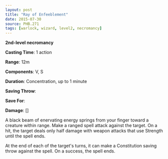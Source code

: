 ```yaml
---
layout: post
title: "Ray of Enfeeblement"
date: 2015-07-30
source: PHB.271
tags: [warlock, wizard, level2, necromancy]
---
```


**2nd-level necromancy**

**Casting Time**: 1 action

**Range**: 12m

**Components**: V, S

**Duration**: Concentration, up to 1 minute

**Saving Throw**:

**Save For**:

**Damage**: []

A black beam of enervating energy springs from your finger toward a creature within range. Make a ranged spell attack against the target. On a hit, the target deals only half damage with weapon attacks that use Strength until the spell ends.

At the end of each of the target's turns, it can make a Constitution saving throw against the spell. On a success, the spell ends.
